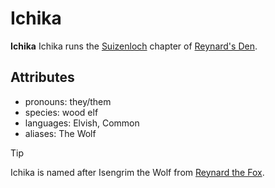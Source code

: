 # Ichika

**Ichika** Ichika runs the [Suizenloch](../../suizenloch) chapter of [Reynard's Den](../../../../organizations/reynard's-den).

## Attributes

- pronouns: they/them
- species: wood elf
- languages: Elvish, Common
- aliases: The Wolf

> [!TIP]
> Ichika is named after Isengrim the Wolf from [Reynard the Fox](https://en.wikipedia.org/wiki/Reynard_the_Fox).

